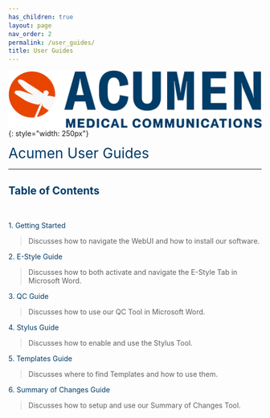 ```yaml
---
has_children: true
layout: page
nav_order: 2
permalink: /user_guides/
title: User Guides
---
```


![image](/assets/images/logo.jpg){: style="width: 250px"}

<span style="color:#003C68; font-size: 28px">Acumen User Guides</span>

---

## <span style="color:#003C68">Table of Contents</span>

<br>

<span style="color:#003C68">1. Getting Started</span>     

>Discusses how to navigate the WebUI and how to install our software.

<span style="color:#003C68">2. E-Style Guide</span> 

>Discusses how to both activate and navigate the E-Style Tab in Microsoft Word.

<span style="color:#003C68">3. QC Guide</span> 

>Discusses how to use our QC Tool in Microsoft Word.

<span style="color:#003C68">4. Stylus Guide</span> 

>Discusses how to enable and use the Stylus Tool.

<span style="color:#003C68">5. Templates Guide</span> 

>Discusses where to find Templates and how to use them.

<span style="color:#003C68">6. Summary of Changes Guide</span> 

>Discusses how to setup and use our Summary of Changes Tool.
